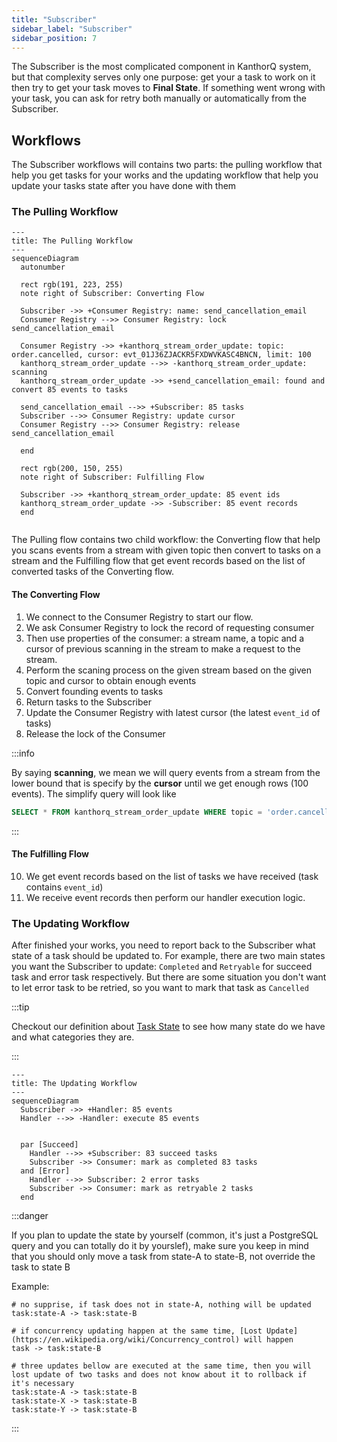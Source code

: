 ```yaml
---
title: "Subscriber"
sidebar_label: "Subscriber"
sidebar_position: 7
---
```


The Subscriber is the most complicated component in KanthorQ system, but that complexity serves only one purpose: get your a task to work on it then try to get your task moves to **Final State**. If something went wrong with your task, you can ask for retry both manually or automatically from the Subscriber.

## Workflows

The Subscriber workflows will contains two parts: the pulling workflow that help you get tasks for your works and the updating workflow that help you update your tasks state after you have done with them

### The Pulling Workflow

```mermaid
---
title: The Pulling Workflow
---
sequenceDiagram
  autonumber

  rect rgb(191, 223, 255)
  note right of Subscriber: Converting Flow

  Subscriber ->> +Consumer Registry: name: send_cancellation_email
  Consumer Registry -->> Consumer Registry: lock send_cancellation_email

  Consumer Registry ->> +kanthorq_stream_order_update: topic: order.cancelled, cursor: evt_01J36ZJACKR5FXDWVKASC4BNCN, limit: 100
  kanthorq_stream_order_update -->> -kanthorq_stream_order_update: scanning
  kanthorq_stream_order_update ->> +send_cancellation_email: found and convert 85 events to tasks

  send_cancellation_email -->> +Subscriber: 85 tasks
  Subscriber -->> Consumer Registry: update cursor
  Consumer Registry -->> Consumer Registry: release send_cancellation_email

  end

  rect rgb(200, 150, 255)
  note right of Subscriber: Fulfilling Flow

  Subscriber ->> +kanthorq_stream_order_update: 85 event ids
  kanthorq_stream_order_update ->> -Subscriber: 85 event records
  end


```

The Pulling flow contains two child workflow: the Converting flow that help you scans events from a stream with given topic then convert to tasks on a stream and the Fulfilling flow that get event records based on the list of converted tasks of the Converting flow.

#### The Converting Flow

1. We connect to the Consumer Registry to start our flow.
2. We ask Consumer Registry to lock the record of requesting consumer
3. Then use properties of the consumer: a stream name, a topic and a cursor of previous scanning in the stream to make a request to the stream.
4. Perform the scaning process on the given stream based on the given topic and cursor to obtain enough events
5. Convert founding events to tasks
6. Return tasks to the Subscriber
7. Update the Consumer Registry with latest cursor (the latest `event_id` of tasks)
8. Release the lock of the Consumer

:::info

By saying **scanning**, we mean we will query events from a stream from the lower bound that is specify by the **cursor** until we get enough rows (100 events). The simplify query will look like

```sql
SELECT * FROM kanthorq_stream_order_update WHERE topic = 'order.cancelled' AND id > 'evt_01J36ZJACKR5FXDWVKASC4BNCN' LIMIT 100
```

:::

#### The Fulfilling Flow

10. We get event records based on the list of tasks we have received (task contains `event_id`)
11. We receive event records then perform our handler execution logic.

### The Updating Workflow

After finished your works, you need to report back to the Subscriber what state of a task should be updated to. For example, there are two main states you want the Subscriber to update: `Completed` and `Retryable` for succeed task and error task respectively. But there are some situation you don't want to let error task to be retried, so you want to mark that task as `Cancelled`

:::tip

Checkout our definition about [Task State](./005-task.md#task-state) to see how many state do we have and what categories they are.

:::

```mermaid
---
title: The Updating Workflow
---
sequenceDiagram
  Subscriber ->> +Handler: 85 events
  Handler -->> -Handler: execute 85 events


  par [Succeed]
    Handler -->> +Subscriber: 83 succeed tasks
    Subscriber ->> Consumer: mark as completed 83 tasks
  and [Error]
    Handler -->> Subscriber: 2 error tasks
    Subscriber ->> Consumer: mark as retryable 2 tasks
  end
```

:::danger

If you plan to update the state by yourself (common, it's just a PostgreSQL query and you can totally do it by yourslef), make sure you keep in mind that you should only move a task from state-A to state-B, not override the task to state B

Example:

```
# no supprise, if task does not in state-A, nothing will be updated
task:state-A -> task:state-B

# if concurrency updating happen at the same time, [Lost Update](https://en.wikipedia.org/wiki/Concurrency_control) will happen
task -> task:state-B

# three updates bellow are executed at the same time, then you will lost update of two tasks and does not know about it to rollback if it's necessary
task:state-A -> task:state-B
task:state-X -> task:state-B
task:state-Y -> task:state-B
```

:::
